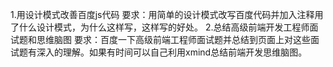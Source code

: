 1.用设计模式改善百度js代码
要求：用简单的设计模式改写百度代码并加入注释用了什么设计模式，为什么这样写，这样写的好处。
2.总结高级前端开发工程师面试题和思维脑图
要求：百度一下高级前端工程师面试题并总结到页面上对这些面试题有深入的理解。如果有时间可以自己利用xmind总结前端开发思维脑图。
